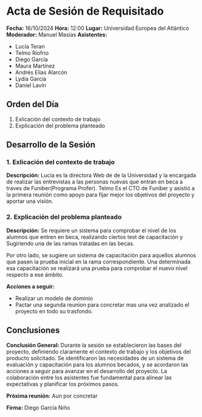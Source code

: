 
# Acta de Sesión de Requisitado

**Fecha:** 16/10/2024
**Hora:** 12:00
**Lugar:** Universidad Europea del Atlántico
**Moderador:** Manuel Masías
**Asistentes:**
- Lucía Teran
- Telmo Riofrio
- Diego García
- Maura Martínez
- Andrés Elías Alarcón
- Lydia García
- Daniel Lavín

## Orden del Día
1. Exlicación del contexto de trabajo
2. Explicación del problema planteado

## Desarrollo de la Sesión

### 1. Exlicación del contexto de trabajo
**Descripción:**
Lucía es la directora Web de de la Universidad y la encargada de realizar las entrevistas a las personas nuevas que entran en beca a traves de Funiber(Programa Profer). Telmo Es el CTO de Funiber y asistió a la primera reunión como apoyo para fijar mejor los objetivos del proyecto y aportar una visión.


### 2. Explicación del problema planteado
**Descripción:**
Se requiere un sistema para comprobar el nivel de los alumnos que entren en beca, realizando ciertos test de capacitación y Sugiriendo una de las ramas tratadas en las becas.

Por otro lado, se sugiere un sistema de capacitación para aquellos alumnos que pasen la prueba inicial en la rama correspondiente. Una determinada esa capacitación se realizará una prueba para comprobar el nuevo nivel respecto a ese ámbito.

**Acciones a seguir:**
- Realizar un modelo de dominio
- Pactar una segunda reunion para concretar mas una vez analizado el proyecto en todo su trasfondo.


## Conclusiones
**Conclusión General:**
Durante la sesión se establecieron las bases del proyecto, definiendo claramente el contexto de trabajo y los objetivos del producto solicitado. Se identificaron las necesidades de un sistema de evaluación y capacitación para los alumnos becados, y se acordaron las acciones a seguir para avanzar en el desarrollo del proyecto. La colaboración entre los asistentes fue fundamental para alinear las expectativas y planificar los próximos pasos.


**Próxima reunión:** Aun por concretar

**Firma:**
Diego García Niño
